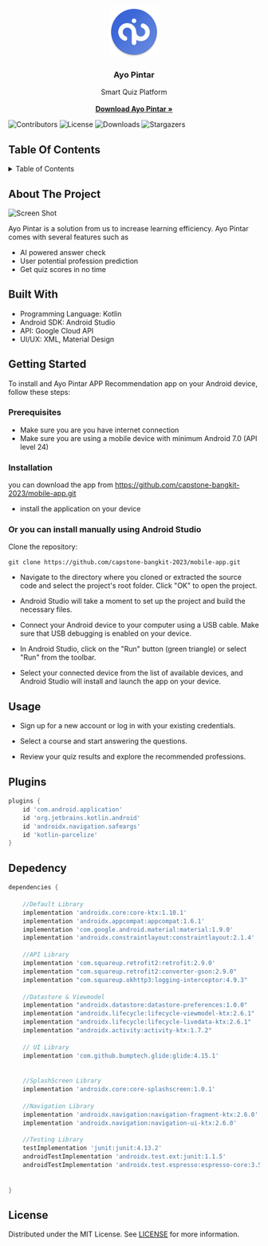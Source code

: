 <br/>
<p align="center">
  <a href="https://github.com/ShaanCoding/ReadME-Generator">
    <img src="https://raw.githubusercontent.com/capstone-bangkit-2023/mobile-app/main/app/src/main/res/mipmap-xxxhdpi/ic_launcher_round.png" alt="Logo" width="100" height="100">
  </a>

  <h3 align="center">Ayo Pintar</h3>

  <p align="center">
    Smart Quiz Platform
    <br/>
    <br/>
    <a href="https://github.com/ShaanCoding/ReadME-Generator"><strong>Download Ayo Pintar »</strong></a>
    <br/>
  </p>
</p>

![Contributors](https://img.shields.io/github/contributors/capstone-bangkit-2023/mobile-app?color=dark-green)
  ![License](https://img.shields.io/github/license/capstone-bangkit-2023/mobile-app) ![Downloads](https://img.shields.io/github/downloads/capstone-bangkit-2023/mobile-app/total)
 ![Stargazers](https://img.shields.io/github/stars/capstone-bangkit-2023/mobile-app?style=social)

## Table Of Contents

<!-- TABLE OF CONTENTS -->
<details>
  <summary>Table of Contents</summary>
  <ol>
    <li>
      <a href="#about-the-project">About The Project</a>
      <ul>
        <li><a href="#built-with">Built With</a></li>
      </ul>
    </li>
    <li>
      <a href="#getting-started">Getting Started</a>
      <ul>
        <li><a href="#prerequisites">Prerequisites</a></li>
        <li><a href="#installation">Installation</a></li>
      </ul>
    </li>
    <li><a href="#usage">Usage</a></li>
    <li><a href="#plugins">Roadmap</a></li>
    <li><a href="#depedency">Contributing</a></li>
    <li><a href="#license">License</a></li>
  </ol>
</details>

## About The Project

![Screen Shot](https://lh3.googleusercontent.com/itIQJdohoiqaj0YyPTgX4H5UBjK7zG5AsAhrySFVqrD3kwugVrGZc53tDerwCW_YbCipPQjHHunci05RRU9e413hq5hgh3LCDW2ZgcZMeWprwGTogUXGhFw9A4Zom3q3PVFqLh0HEqU5k3SozjZmxgiPSc0_XASB5a8-fGU9LrF-KBhqdvHtg7X_AU6zI4RO9CsQq46EVbpKy1BXWS_w5vGVRL94GA-swseoRbT29q0kDf7COZQvpVm67NmYoducLRJ6t9oyhsG0XiB6WKYIdPI9EYO_UwXwef4lOyNoP3EVNk1SE4Mr4aspWLnGzmgBZ29zfBGF-BeEhMOk-1Kh13GjVMmjFSHBxcCY-AtBVD5VJZV7Wut4JhNgbz6pXAxKO0FGj0dCaCZcbW6wMwFG-io0cD9dL2jOd98Zcvc7TctOBTo9Ij5dF0OUuEQo9vQyWNWZqsEdVBInid3QA0NeYKdCQYgAv7q_7qDYfpGNc3ddR_mXn0fy5VdRZ8B5OvdgcFv5P_SApQj_RxUkXdDZZa0nbEd_Zl-peuCBqsMNxBFTTxQI-LwdnTPY3jVAV5WKKLEq_YbCCaRcwbe-LIFSrUd9qtDl-fVnvi_n9KkEiDSsa34AncbZvKvVsk7d5QpOoiL7yn-wVHDK4k0bhRToutEH0rPQytKSM76Cf3XBs9lkNQXwGNHY97GTlKCxYLdSJRiCdBqkXIliw46c3Hkk3ITg5ZEGVtsiHyuT7yYjwbwYimhdZZZFwjTxMwQa_Zpjy5U5qHHCpLJsI9MpJlOZ9UfZ2R634NNHSliGto0aWgYyWGZSpvvUcA1z6_a5gBnL4vGCeZx9hfh38y0vnyggy6jVExmAeeiJIshEhYzjJQzGZYhDo7z3p-GbkGfHRs4tpXKmbVNsrsNqPyZBuQE0DoidlONM3NV8m-9yeCVyN4ApVlqCukzn1C5f2gEdDA8AYbChPs9jloE1ZqXOXT5lh1tPekWWoxm9wcPFF502i5-IGI8JPI4EPA=w1470-h827-s-no?authuser=1)

Ayo Pintar is a solution from us to increase learning efficiency. Ayo Pintar comes with several features such as
- AI powered answer check
- User potential profession prediction
- Get quiz scores in no time


## Built With

- Programming Language: Kotlin
- Android SDK: Android Studio
- API: Google Cloud API
- UI/UX: XML, Material Design


## Getting Started

To install and Ayo Pintar APP Recommendation app on your Android device, follow these steps:


### Prerequisites
- Make sure you are you have internet connection
- Make sure you are using a mobile device with minimum Android 7.0 (API level 24)


### Installation

you can download the app from https://github.com/capstone-bangkit-2023/mobile-app.git
- install the application on your device
### Or you can install manually using Android Studio

Clone the repository: 
```
git clone https://github.com/capstone-bangkit-2023/mobile-app.git
```

- Navigate to the directory where you cloned or extracted the source code and select the project's root folder. Click "OK" to open the project.

- Android Studio will take a moment to set up the project and build the necessary files.

- Connect your Android device to your computer using a USB cable. Make sure that USB debugging is enabled on your device.

- In Android Studio, click on the "Run" button (green triangle) or select "Run" from the toolbar.

- Select your connected device from the list of available devices, and Android Studio will install and launch the app on your device.


## Usage

- Sign up for a new account or log in with your existing credentials.

- Select a course and start answering the questions.

- Review your quiz results and explore the recommended professions.

## Plugins
```gradle
plugins {
    id 'com.android.application'
    id 'org.jetbrains.kotlin.android'
    id 'androidx.navigation.safeargs'
    id 'kotlin-parcelize'
}
```
## Depedency
```gradle
dependencies {

    //Default Library
    implementation 'androidx.core:core-ktx:1.10.1'
    implementation 'androidx.appcompat:appcompat:1.6.1'
    implementation 'com.google.android.material:material:1.9.0'
    implementation 'androidx.constraintlayout:constraintlayout:2.1.4'

    //API Library
    implementation 'com.squareup.retrofit2:retrofit:2.9.0'
    implementation "com.squareup.retrofit2:converter-gson:2.9.0"
    implementation "com.squareup.okhttp3:logging-interceptor:4.9.3"

    //Datastore & Viewmodel
    implementation "androidx.datastore:datastore-preferences:1.0.0"
    implementation "androidx.lifecycle:lifecycle-viewmodel-ktx:2.6.1"
    implementation "androidx.lifecycle:lifecycle-livedata-ktx:2.6.1"
    implementation "androidx.activity:activity-ktx:1.7.2"

    // UI Library
    implementation 'com.github.bumptech.glide:glide:4.15.1'


    //SplashScreen Library
    implementation 'androidx.core:core-splashscreen:1.0.1'

    //Navigation Library
    implementation 'androidx.navigation:navigation-fragment-ktx:2.6.0'
    implementation 'androidx.navigation:navigation-ui-ktx:2.6.0'

    //Testing Library
    testImplementation 'junit:junit:4.13.2'
    androidTestImplementation 'androidx.test.ext:junit:1.1.5'
    androidTestImplementation 'androidx.test.espresso:espresso-core:3.5.1'


}
```

## License

Distributed under the MIT License. See [LICENSE](https://github.com/capstone-bangkit-2023/mobile-app/blob/main/LICENSE) for more information.

## 
